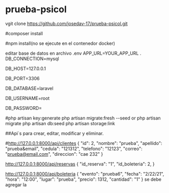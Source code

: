 # prueba-psicol

vgit clone https://github.com/josedav-17/prueba-psicol.git

#composer install

#npm install(no se ejecute en el contenedor docker)


editar base de datos en archivo .env
APP_URL=YOUR_APP_URL
.
DB_CONNECTION=mysql

DB_HOST=127.0.0.1

DB_PORT=3306

DB_DATABASE=laravel

DB_USERNAME=root

DB_PASSWORD=


#php artisan key:generate
 php artisan migrate:fresh --seed
 or 
 php artisan migrate
 php artisan db:seed
php artisan storage:link

##Api´s para crear, editar, modificar y eliminar.


#http://127.0.0.1:8000/api/clientes
{
        "id": 2,
        "nombre": "prueba",
        "apellido": "prueba&email",
        "cedula": "121312",
        "telefono": "12123",
        "correo": "prueba@email.com",
        "direccion": "cae 232"
 }

http://127.0.0.1:8000/api/reservas
{
 "id_reserva": "1",
 "id_boleteria": 2,
 }

http://127.0.0.1:8000/api/boleteria
{
        "evento": "prueba6",
        "fecha": "2/22/21",
        "hora": "12:00",
        "lugar": "prueba",
        "precio": 1312,
        "cantidad": "1"
}
se debe agregar la 
